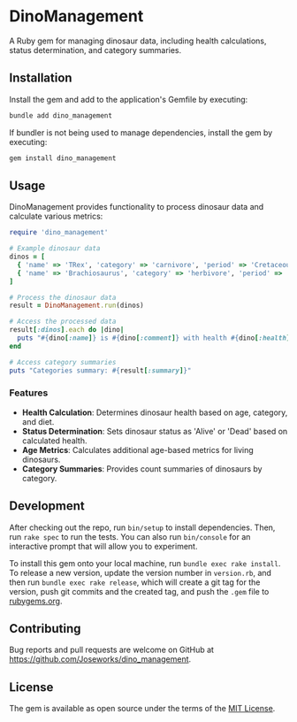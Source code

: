 # DinoManagement

A Ruby gem for managing dinosaur data, including health calculations, status determination, and category summaries.

## Installation

Install the gem and add to the application's Gemfile by executing:

```bash
bundle add dino_management
```

If bundler is not being used to manage dependencies, install the gem by executing:

```bash
gem install dino_management
```

## Usage

DinoManagement provides functionality to process dinosaur data and calculate various metrics:

```ruby
require 'dino_management'

# Example dinosaur data
dinos = [
  { 'name' => 'TRex', 'category' => 'carnivore', 'period' => 'Cretaceous', 'diet' => 'meat', 'age' => 60 },
  { 'name' => 'Brachiosaurus', 'category' => 'herbivore', 'period' => 'Jurassic', 'diet' => 'plants', 'age' => 80 }
]

# Process the dinosaur data
result = DinoManagement.run(dinos)

# Access the processed data
result[:dinos].each do |dino|
  puts "#{dino[:name]} is #{dino[:comment]} with health #{dino[:health]} and age metrics #{dino[:age_metrics]}"
end

# Access category summaries
puts "Categories summary: #{result[:summary]}"
```

### Features

- **Health Calculation**: Determines dinosaur health based on age, category, and diet.
- **Status Determination**: Sets dinosaur status as 'Alive' or 'Dead' based on calculated health.
- **Age Metrics**: Calculates additional age-based metrics for living dinosaurs.
- **Category Summaries**: Provides count summaries of dinosaurs by category.

## Development

After checking out the repo, run `bin/setup` to install dependencies. Then, run `rake spec` to run the tests. You can also run `bin/console` for an interactive prompt that will allow you to experiment.

To install this gem onto your local machine, run `bundle exec rake install`. To release a new version, update the version number in `version.rb`, and then run `bundle exec rake release`, which will create a git tag for the version, push git commits and the created tag, and push the `.gem` file to [rubygems.org](https://rubygems.org).

## Contributing

Bug reports and pull requests are welcome on GitHub at https://github.com/Joseworks/dino_management.

## License

The gem is available as open source under the terms of the [MIT License](https://opensource.org/licenses/MIT).
